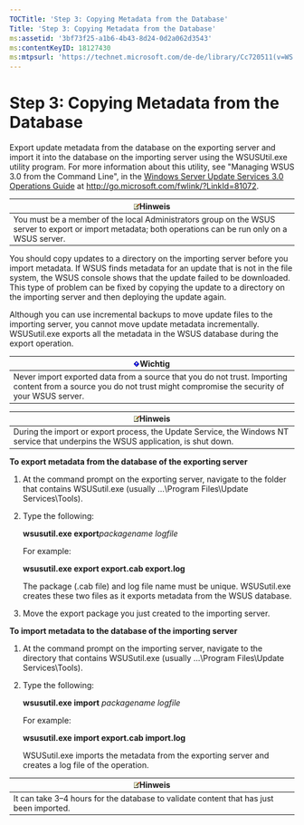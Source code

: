 ```yaml
---
TOCTitle: 'Step 3: Copying Metadata from the Database'
Title: 'Step 3: Copying Metadata from the Database'
ms:assetid: '3bf73f25-a1b6-4b43-8d24-0d2a062d3543'
ms:contentKeyID: 18127430
ms:mtpsurl: 'https://technet.microsoft.com/de-de/library/Cc720511(v=WS.10)'
---
```


Step 3: Copying Metadata from the Database
==========================================

Export update metadata from the database on the exporting server and import it into the database on the importing server using the WSUSUtil.exe utility program. For more information about this utility, see "Managing WSUS 3.0 from the Command Line", in the [Windows Server Update Services 3.0 Operations Guide](http://go.microsoft.com/fwlink/?linkid=81072) at http://go.microsoft.com/fwlink/?LinkId=81072.

| ![](images/Cc720511.note(WS.10).gif)Hinweis                                                                                  |
|-----------------------------------------------------------------------------------------------------------------------------------------------------------|
| You must be a member of the local Administrators group on the WSUS server to export or import metadata; both operations can be run only on a WSUS server. |

You should copy updates to a directory on the importing server before you import metadata. If WSUS finds metadata for an update that is not in the file system, the WSUS console shows that the update failed to be downloaded. This type of problem can be fixed by copying the update to a directory on the importing server and then deploying the update again.

Although you can use incremental backups to move update files to the importing server, you cannot move update metadata incrementally. WSUSutil.exe exports all the metadata in the WSUS database during the export operation.

| ![](images/Cc720511.Important(WS.10).gif)Wichtig                                                                                       |
|---------------------------------------------------------------------------------------------------------------------------------------------------------------------|
| Never import exported data from a source that you do not trust. Importing content from a source you do not trust might compromise the security of your WSUS server. |

| ![](images/Cc720511.note(WS.10).gif)Hinweis                                                           |
|------------------------------------------------------------------------------------------------------------------------------------|
| During the import or export process, the Update Service, the Windows NT service that underpins the WSUS application, is shut down. |

**To export metadata from the database of the exporting server**
1.  At the command prompt on the exporting server, navigate to the folder that contains WSUSutil.exe (usually …\\Program Files\\Update Services\\Tools).

2.  Type the following:

    **wsusutil.exe export***packagename logfile*

    For example:

    **wsusutil.exe export export.cab export.log**

    The package (.cab file) and log file name must be unique. WSUSutil.exe creates these two files as it exports metadata from the WSUS database.

3.  Move the export package you just created to the importing server.

**To import metadata to the database of the importing server**
1.  At the command prompt on the importing server, navigate to the directory that contains WSUSutil.exe (usually …\\Program Files\\Update Services\\Tools).

2.  Type the following:

    **wsusutil.exe import** *packagename logfile*

    For example:

    **wsusutil.exe import export.cab import.log**

    WSUSutil.exe imports the metadata from the exporting server and creates a log file of the operation.

| ![](images/Cc720511.note(WS.10).gif)Hinweis                |
|-----------------------------------------------------------------------------------------|
| It can take 3–4 hours for the database to validate content that has just been imported. |
